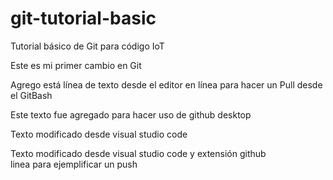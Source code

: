 # git-tutorial-basic
Tutorial básico de Git para código IoT

Este es mi primer cambio en Git

Agrego está línea de texto desde el editor en línea para hacer un Pull desde el GitBash

Este texto fue agregado para hacer uso de github desktop

Texto modificado desde visual studio code

Texto modificado desde visual studio code y extensión github  
linea para ejemplificar un push